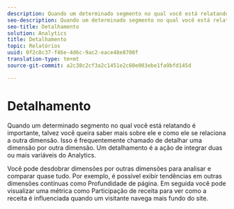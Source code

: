 ```yaml
---
description: Quando um determinado segmento no qual você está relatando é importante, talvez você queira saber mais sobre ele e como ele se relaciona a outra dimensão. Isso é frequentemente chamado de detalhar uma dimensão por outra dimensão. Um detalhamento é a ação de integrar duas ou mais variáveis do Analytics.
seo-description: Quando um determinado segmento no qual você está relatando é importante, talvez você queira saber mais sobre ele e como ele se relaciona a outra dimensão. Isso é frequentemente chamado de detalhar uma dimensão por outra dimensão. Um detalhamento é a ação de integrar duas ou mais variáveis do Analytics.
seo-title: Detalhamento
solution: Analytics
title: Detalhamento
topic: Relatórios
uuid: 0f2c8c37-f46e-4d6c-9ac2-eace48e8708f
translation-type: tm+mt
source-git-commit: a2c38c2cf3a2c1451e2c60e003ebe1fa9bfd145d

---
```



# Detalhamento

Quando um determinado segmento no qual você está relatando é importante, talvez você queira saber mais sobre ele e como ele se relaciona a outra dimensão. Isso é frequentemente chamado de detalhar uma dimensão por outra dimensão. Um detalhamento é a ação de integrar duas ou mais variáveis do Analytics.

Você pode desdobrar dimensões por outras dimensões para analisar e comparar quase tudo. Por exemplo, é possível exibir tendências em outras dimensões contínuas como Profundidade de página. Em seguida você pode visualizar uma métrica como Participação de receita para ver como a receita é influenciada quando um visitante navega mais fundo do site.
